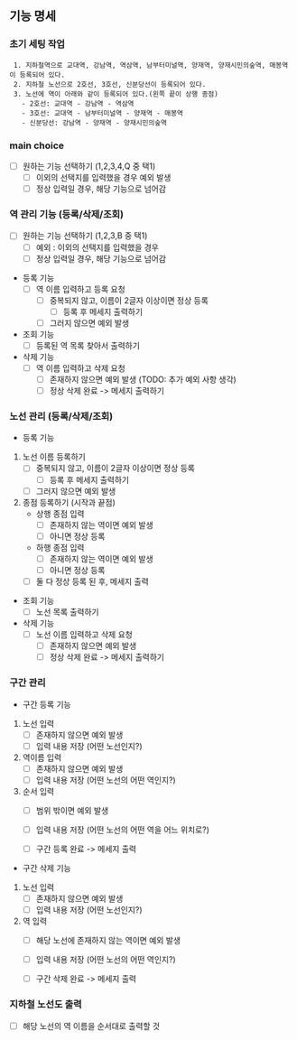 ## 기능 명세

### 초기 세팅 작업
````
 1. 지하철역으로 교대역, 강남역, 역삼역, 남부터미널역, 양재역, 양재시민의숲역, 매봉역이 등록되어 있다.
 2. 지하철 노선으로 2호선, 3호선, 신분당선이 등록되어 있다.
 3. 노선에 역이 아래와 같이 등록되어 있다.(왼쪽 끝이 상행 종점)
   - 2호선: 교대역 - 강남역 - 역삼역
   - 3호선: 교대역 - 남부터미널역 - 양재역 - 매봉역
   - 신분당선: 강남역 - 양재역 - 양재시민의숲역
````

### main choice

- [ ] 원하는 기능 선택하기 (1,2,3,4,Q 중 택1)
    - [ ] 이외의 선택지를 입력했을 경우 예외 발생 
    - [ ] 정상 입력일 경우, 해당 기능으로 넘어감 
    
### 역 관리 기능 (등록/삭제/조회)

- [ ] 원하는 기능 선택하기 (1,2,3,B 중 택1)
    - [ ] 예외 : 이외의 선택지를 입력했을 경우
    - [ ] 정상 입력일 경우, 해당 기능으로 넘어감 
    
- 등록 기능
    - [ ] 역 이름 입력하고 등록 요청
        - [ ] 중복되지 않고, 이름이 2글자 이상이면 정상 등록
            - [ ] 등록 후 메세지 출력하기
        - [ ] 그러지 않으면 예외 발생 
        
- 조회 기능
    - [ ] 등록된 역 목록 찾아서 출력하기 
    
- 삭제 기능
    - [ ] 역 이름 입력하고 삭제 요청
        - [ ] 존재하지 않으면 예외 발생 (TODO: 추가 예외 사항 생각)
        - [ ] 정상 삭제 완료 -> 메세지 출력하기 
        
### 노선 관리 (등록/삭제/조회)

- 등록 기능
1. 노선 이름 등록하기
    - [ ] 중복되지 않고, 이름이 2글자 이상이면 정상 등록
        - [ ] 등록 후 메세지 출력하기 
    - [ ] 그러지 않으면 예외 발생 
    
2. 종점 등록하기 (시작과 끝점)
    - 상행 종점 입력
        - [ ] 존재하지 않는 역이면 예외 발생
        - [ ] 아니면 정상 등록 
    - 하행 종점 입력
        - [ ] 존재하지 않는 역이면 예외 발생
        - [ ] 아니면 정상 등록 
    - [ ] 둘 다 정상 등록 된 후, 메세지 출력
    
- 조회 기능
    - [ ] 노선 목록 출력하기
    
- 삭제 기능
    - [ ] 노선 이름 입력하고 삭제 요청
        - [ ] 존재하지 않으면 예외 발생
        - [ ] 정상 삭제 완료 -> 메세지 출력하기 
        
### 구간 관리

- 구간 등록 기능
1. 노선 입력
    - [ ] 존재하지 않으면 예외 발생
    - [ ] 입력 내용 저장 (어떤 노선인지?)
    
2. 역이름 입력
    - [ ] 존재하지 않으면 예외 발생
    - [ ] 입력 내용 저장 (어떤 노선의 어떤 역인지?)

3. 순서 입력
    - [ ] 범위 밖이면 예외 발생
    - [ ] 입력 내용 저장 (어떤 노선의 어떤 역을 어느 위치로?)

    - [ ] 구간 등록 완료 -> 메세지 출력 

- 구간 삭제 기능
1. 노선 입력
    - [ ] 존재하지 않으면 예외 발생
    - [ ] 입력 내용 저장 (어떤 노선인지?)
    
2. 역 입력
    - [ ] 해당 노선에 존재하지 않는 역이면 예외 발생
    - [ ] 입력 내용 저장 (어떤 노선의 어떤 역인지?)
    
    - [ ] 구간 삭제 완료 -> 메세지 출력 
    
### 지하철 노선도 출력

- [ ] 해당 노선의 역 이름을 순서대로 출력할 것